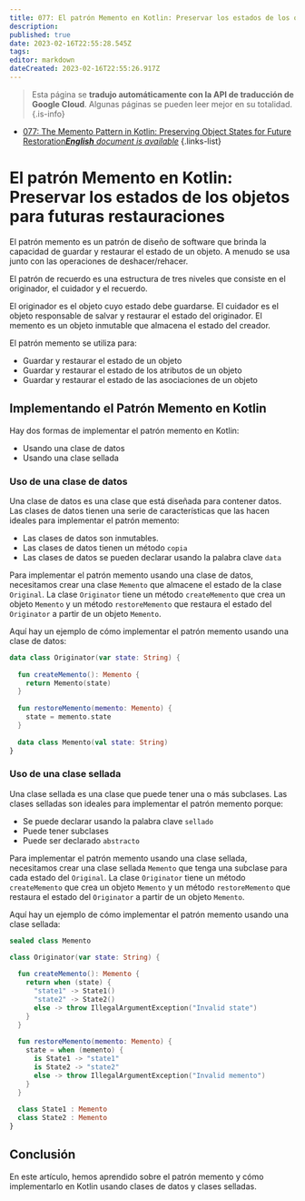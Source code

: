 ```yaml
---
title: 077: El patrón Memento en Kotlin: Preservar los estados de los objetos para futuras restauraciones
description: 
published: true
date: 2023-02-16T22:55:28.545Z
tags: 
editor: markdown
dateCreated: 2023-02-16T22:55:26.917Z
---
```


> Esta página se **tradujo automáticamente con la API de traducción de Google Cloud**.
Algunas páginas se pueden leer mejor en su totalidad.{.is-info}



- [077: The Memento Pattern in Kotlin: Preserving Object States for Future Restoration***English** document is available*](/en/Knowledge-base/Kotlin/Learning/077-the-memento-pattern-in-kotlin-preserving-object-states-for-future-restoration)
{.links-list}


# El patrón Memento en Kotlin: Preservar los estados de los objetos para futuras restauraciones

El patrón memento es un patrón de diseño de software que brinda la capacidad de guardar y restaurar el estado de un objeto. A menudo se usa junto con las operaciones de deshacer/rehacer.

El patrón de recuerdo es una estructura de tres niveles que consiste en el originador, el cuidador y el recuerdo.

El originador es el objeto cuyo estado debe guardarse. El cuidador es el objeto responsable de salvar y restaurar el estado del originador. El memento es un objeto inmutable que almacena el estado del creador.

El patrón memento se utiliza para:

- Guardar y restaurar el estado de un objeto
- Guardar y restaurar el estado de los atributos de un objeto
- Guardar y restaurar el estado de las asociaciones de un objeto

## Implementando el Patrón Memento en Kotlin

Hay dos formas de implementar el patrón memento en Kotlin:

- Usando una clase de datos
- Usando una clase sellada

### Uso de una clase de datos

Una clase de datos es una clase que está diseñada para contener datos. Las clases de datos tienen una serie de características que las hacen ideales para implementar el patrón memento:

- Las clases de datos son inmutables.
- Las clases de datos tienen un método `copia`
- Las clases de datos se pueden declarar usando la palabra clave `data`

Para implementar el patrón memento usando una clase de datos, necesitamos crear una clase `Memento` que almacene el estado de la clase `Original`. La clase `Originator` tiene un método `createMemento` que crea un objeto `Memento` y un método `restoreMemento` que restaura el estado del `Originator` a partir de un objeto `Memento`.

Aquí hay un ejemplo de cómo implementar el patrón memento usando una clase de datos:

```kotlin
data class Originator(var state: String) {
  
  fun createMemento(): Memento {
    return Memento(state)
  }
  
  fun restoreMemento(memento: Memento) {
    state = memento.state
  }
  
  data class Memento(val state: String)
}
```

### Uso de una clase sellada

Una clase sellada es una clase que puede tener una o más subclases. Las clases selladas son ideales para implementar el patrón memento porque:

- Se puede declarar usando la palabra clave `sellado`
- Puede tener subclases
- Puede ser declarado `abstracto`

Para implementar el patrón memento usando una clase sellada, necesitamos crear una clase sellada `Memento` que tenga una subclase para cada estado del `Original`. La clase `Originator` tiene un método `createMemento` que crea un objeto `Memento` y un método `restoreMemento` que restaura el estado del `Originator` a partir de un objeto `Memento`.

Aquí hay un ejemplo de cómo implementar el patrón memento usando una clase sellada:

```kotlin
sealed class Memento

class Originator(var state: String) {
  
  fun createMemento(): Memento {
    return when (state) {
      "state1" -> State1()
      "state2" -> State2()
      else -> throw IllegalArgumentException("Invalid state")
    }
  }
  
  fun restoreMemento(memento: Memento) {
    state = when (memento) {
      is State1 -> "state1"
      is State2 -> "state2"
      else -> throw IllegalArgumentException("Invalid memento")
    }
  }
  
  class State1 : Memento
  class State2 : Memento
}
```

## Conclusión

En este artículo, hemos aprendido sobre el patrón memento y cómo implementarlo en Kotlin usando clases de datos y clases selladas.